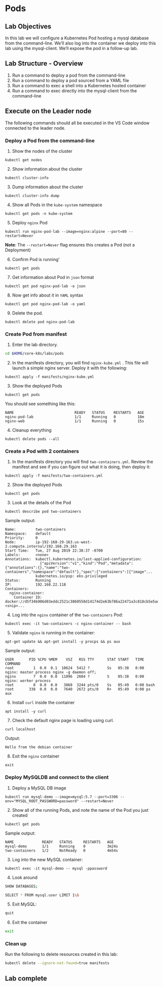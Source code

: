 # Pods
## Lab Objectives 
In this lab we will configure a Kubernetes Pod hosting a mysql database from the command-line. We’ll also log into the container we deploy into this lab using the mysql-client. We’ll expose the pod in a follow-up lab.

## Lab Structure - Overview 
1. Run a command to deploy a pod from the command-line
2. Run a command to deploy a pod sourced from a YAML file
3. Run a command to exec a shell into a Kubernetes hosted container
4. Run a command to exec directly into the mysql-client from the command-line

## Execute on the Leader node 

The following commands should all be executed in the VS Code window connected to the leader node.

### Deploy a Pod from the command-line 

1. Show the nodes of the cluster 
```
kubectl get nodes 
```

2. Show information about the cluster
```
kubectl cluster-info
```

3. Dump information about the cluster
```
kubectl cluster-info dump
```

4. Show all Pods in the `kube-system` namespace 
```
kubectl get pods -n kube-system
```

5. Deploy `nginx` Pod
```
kubectl run nginx-pod-lab --image=nginx:alpine --port=80 --restart=Never
```
**Note**: The `--restart=Never` flag ensures this creates a Pod (not a Deployment)

6. Confirm Pod is running'
```
kubectl get pods 
```

7. Get information about Pod in `json` format 
```
kubectl get pod nginx-pod-lab -o json 
```

8. Now get info about it in `YAML` syntax
```
kubectl get pod nginx-pod-lab -o yaml
```

9. Delete the pod. 
```
kubectl delete pod nginx-pod-lab
```

### Create Pod from manifest
1. Enter the lab directory.

```bash
cd $HOME/core-k8s/labs/pods
```

2. In the manifests directory, you will find  `nginx-kube.yml` . This file will launch a simple nginx server. Deploy it with the following:

```
kubectl apply -f manifests/nginx-kube.yml
```

3. Show the deployed Pods

```
kubectl get pods 
```

You should see something like this: 
```
NAME                            READY   STATUS    RESTARTS   AGE
nginx-pod-lab                   1/1     Running   0          18m
nginx-web                       1/1     Running   0          15s
```

4. Cleanup everything 

```
kubectl delete pods --all
```

### Create a Pod with 2 containers 
1. In the manifests directory you will find `two-containers.yml`. Review the manifest and see if you can figure out what it is doing, then deploy it: 
```
kubectl apply -f manifests/two-containers.yml
```

2. Show the deployed Pods
```
kubectl get pods 
```

3. Look at the details of the Pod 
```
kubectl describe pod two-containers 
```

Sample output: 
```
Name:         two-containers
Namespace:    default
Priority:     0
Node:         ip-192-168-29-163.us-west-2.compute.internal/192.168.29.163
Start Time:   Tue, 27 Aug 2019 22:38:37 -0700
Labels:       <none>
Annotations:  kubectl.kubernetes.io/last-applied-configuration:
                {"apiVersion":"v1","kind":"Pod","metadata":{"annotations":{},"name":"two-containers","namespace":"default"},"spec":{"containers":[{"image"...
              kubernetes.io/psp: eks.privileged
Status:       Running
IP:           192.168.22.118
Containers:
  nginx-container:
    Container ID:   docker://d5f34b906d03eddc2521c3860558d14174d2e63b786a22471a3c818cb5e5ad73
<snip>...
```

4. Log into the `nginx` container of the `two-containers` Pod:
```
kubectl exec -it two-containers -c nginx-container -- bash
```

5. Validate `nginx` is running in the container: 
```
apt-get update && apt-get install -y procps && ps aux
```

Sample output:
```
USER       PID %CPU %MEM    VSZ   RSS TTY      STAT START   TIME COMMAND
root         1  0.0  0.1  10624  5412 ?        Ss   05:38   0:00 nginx: master process nginx -g daemon off;
nginx        7  0.0  0.0  11096  2604 ?        S    05:38   0:00 nginx: worker process
root         8  0.0  0.0   3868  3244 pts/0    Ss   05:49   0:00 bash
root       338  0.0  0.0   7640  2672 pts/0    R+   05:49   0:00 ps aux
```

6. Install `curl` inside the container
```
apt install -y curl 
```

7. Check the default nginx page is loading using curl. 
```
curl localhost 
```

Output: 
```
Hello from the debian container
```

8. Exit the `nginx` container 
```
exit
```

### Deploy MySQLDB and connect to the client
1. Deploy a MySQL DB image
```
kubectl run mysql-demo --image=mysql:5.7 --port=3306 --env="MYSQL_ROOT_PASSWORD=password" --restart=Never
```
2. Show all of the running Pods, and note the name of the Pod you just created
```
kubectl get pods 
```

Sample output:
```
NAME             READY   STATUS     RESTARTS   AGE
mysql-demo       1/1     Running    0          3m24s
two-containers   1/2     NotReady   0          4m54s
```

3. Log into the new MySQL container: 
```
kubectl exec -it mysql-demo -- mysql -ppassword
```

4. Look around 
```bash
SHOW DATABASES;
```

```bash
SELECT * FROM mysql.user LIMIT 1\G
```

5. Exit MySQL: 

```bash
quit
```

6. Exit the container

```bash
exit
```



### Clean up 

Run the following to delete resources created in this lab: 

```bash
kubectl delete --ignore-not-found=true manifests 
```



## Lab complete
